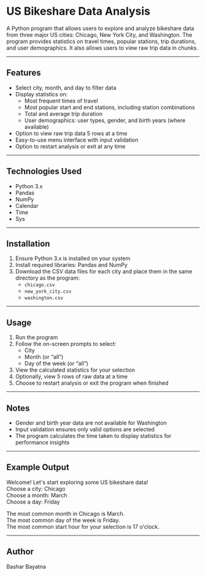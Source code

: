 # US Bikeshare Data Analysis

A Python program that allows users to explore and analyze bikeshare data from three major US cities: Chicago, New York City, and Washington. The program provides statistics on travel times, popular stations, trip durations, and user demographics. It also allows users to view raw trip data in chunks.

---

## Features

- Select city, month, and day to filter data
- Display statistics on:
  - Most frequent times of travel
  - Most popular start and end stations, including station combinations
  - Total and average trip duration
  - User demographics: user types, gender, and birth years (where available)
- Option to view raw trip data 5 rows at a time
- Easy-to-use menu interface with input validation
- Option to restart analysis or exit at any time

---

## Technologies Used

- Python 3.x
- Pandas
- NumPy
- Calendar
- Time
- Sys

---

## Installation

1. Ensure Python 3.x is installed on your system  
2. Install required libraries: Pandas and NumPy  
3. Download the CSV data files for each city and place them in the same directory as the program:
   - `chicago.csv`
   - `new_york_city.csv`
   - `washington.csv`

---

## Usage

1. Run the program  
2. Follow the on-screen prompts to select:
   - City
   - Month (or “all”)
   - Day of the week (or “all”)  
3. View the calculated statistics for your selection  
4. Optionally, view 5 rows of raw data at a time  
5. Choose to restart analysis or exit the program when finished

---

## Notes

- Gender and birth year data are not available for Washington  
- Input validation ensures only valid options are selected  
- The program calculates the time taken to display statistics for performance insights

---

## Example Output

Welcome! Let's start exploring some US bikeshare data!  
Choose a city: Chicago  
Choose a month: March  
Choose a day: Friday  

The most common month in Chicago is March.  
The most common day of the week is Friday.  
The most common start hour for your selection is 17 o'clock.  

---

## Author

Bashar Bayatna

